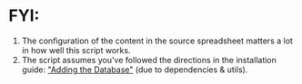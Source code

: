 # FYI:
1. The configuration of the content in the source spreadsheet matters a lot in how well this script works.
2. The script assumes you've followed the directions in the installation guide: ["Adding the Database"](../README.md#Adding-the-Database) (due to dependencies & utils).
